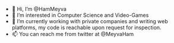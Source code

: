 - 👋 Hi, I’m @HamMeyva
- 👀 I’m interested in Computer Science and Video-Games
- 🌱 I’m currently working with private companies and writing web platforms, my code is reachable upon request for inspection.
- 📫 You can reach me from twitter at @MeyvaHam 

<!---
HamMeyva/HamMeyva is a ✨ special ✨ repository because its `README.md` (this file) appears on your GitHub profile.
You can click the Preview link to take a look at your changes.
--->
